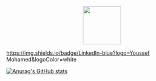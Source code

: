 <div id="header" align="center">
  <img src="https://media.giphy.com/media/M9gbBd9nbDrOTu1Mqx/giphy.gif" width="100"/>
</div>

https://img.shields.io/badge/LinkedIn-blue?logo=Youssef Mohamed&logoColor=white

[![Anurag's GitHub stats](https://github-readme-stats.vercel.app/api?username=Meyoussef)](https://github.com/anuraghazra/github-readme-stats)
